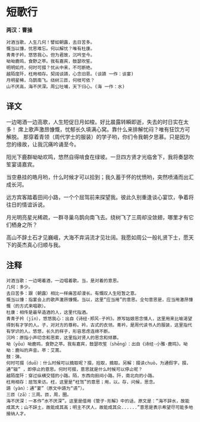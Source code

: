 # 短歌行
**两汉：曹操**

    对酒当歌，人生几何！譬如朝露，去日苦多。
    慨当以慷，忧思难忘。何以解忧？唯有杜康。
    青青子衿，悠悠我心。但为君故，沉吟至今。
    呦呦鹿鸣，食野之苹。我有嘉宾，鼓瑟吹笙。
    明明如月，何时可掇？忧从中来，不可断绝。
    越陌度阡，枉用相存。契阔谈讌，心念旧恩。(谈讌 一作：谈宴)
    月明星稀，乌鹊南飞。绕树三匝，何枝可依？
    山不厌高，海不厌深。周公吐哺，天下归心。(海 一作：水)

## 译文
一边喝酒一边高歌，人生短促日月如梭。好比晨露转瞬即逝，失去的时日实在太多！
席上歌声激昂慷慨，忧郁长久填满心窝。靠什么来排解忧闷？唯有狂饮方可解脱。
那穿着青领（周代学士的服装）的学子哟，你们令我朝夕思慕。只是因为您的缘故，让我沉痛吟诵至今。

阳光下鹿群呦呦欢鸣，悠然自得啃食在绿坡。一旦四方贤才光临舍下，我将奏瑟吹笙宴请嘉宾。

当空悬挂的皓月哟，什么时候才可以拾到；我久蓄于怀的忧愤哟，突然喷涌而出汇成长河。

远方宾客踏着田间小路，一个个屈驾前来探望我。彼此久别重逢谈心宴饮，争着将往日的情谊诉说。

月光明亮星光稀疏，一群寻巢乌鹊向南飞去。绕树飞了三周却没敛翅，哪里才有它们栖身之所？

高山不辞土石才见巍峨，大海不弃涓流才见壮阔。我愿如周公一般礼贤下士，愿天下的英杰真心归顺与我。

## 注释
    对酒当歌：一边喝着酒，一边唱着歌。当，是对着的意思。
    几何：多少。
    去日苦多：跟（朝露）相比一样痛苦却漫长。有慨叹人生短暂之意。
    慨当以慷：指宴会上的歌声激昂慷慨。当以，这里“应当用”的意思。全句意思是，应当用激昂慷慨（的方式来唱歌）。
    杜康：相传是最早造酒的人，这里代指酒。
    青青子衿（jīn），悠悠我心：出自《诗经·郑风·子衿》。原写姑娘思念情人，这里用来比喻渴望得到有才学的人。子，对对方的尊称。衿，古式的衣领。青衿，是周代读书人的服装，这里指代有学识的人。悠悠，长久的样子，形容思虑连绵不断。
    沉吟：原指小声叨念和思索，这里指对贤人的思念和倾慕。
    呦（yōu）呦鹿鸣，食野之苹。我有嘉宾，鼓瑟吹笙（shēng）：出自《诗经·小雅·鹿鸣》。呦呦：鹿叫的声音。苹：艾蒿。
    鼓：弹。
    何时可掇（duō）：什么时候可以摘取呢？掇，拾取，摘取。另解：掇读chuò，为通假字，掇，通“辍” ，即停止的意思。何时可掇，意思就是什么时候可以停止呢？
    越陌度阡：穿过纵横交错的小路。陌，东西向田间小路。阡，南北向的小路。
    枉用相存：屈驾来访。枉，这里是“枉驾”的意思；用，以。存，问候，思念。
    讌（yàn）：通“宴”（原文中讌为“䜩”）。
    三匝（zā）：三周。匝，周，圈。
    海不厌深：一本作“水不厌深”。这里是借用《管子·形解》中的话，原文是：“海不辞水，故能成其大；山不辞土，故能成其高；明主不厌人，故能成其众......”意思是表示希望尽可能多地接纳人才。